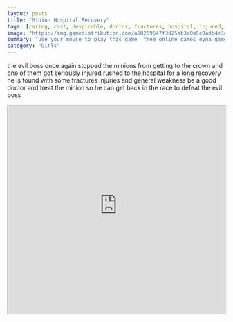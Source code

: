 ```yaml
---
layout: posts
title: "Minion Hospital Recovery"
tags: [caring, cast, despicable, doctor, fractures, hospital, injured, medical, medicine, minion, simulation, free, online, games, oyna, game, free, games, play, play, games]
image: "https://img.gamedistribution.com/a68259547f3d25ab3c0a5c0adb4e3498.jpg"
summary: "use your mouse to play this game  free online games oyna game free games play play games"
category: "Girls"
---
```


the evil boss once again stopped the minions from getting to the crown and one of them got seriously injured rushed to the hospital for a long recovery he is found with some fractures injuries and general weakness be a good doctor and treat the minion so he can get back in the race to defeat the evil boss

<iframe width="100%" height="480px;" src="https://flash.gamedistribution.com?game=a68259547f3d25ab3c0a5c0adb4e3498"></iframe>